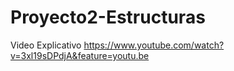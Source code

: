 # Proyecto2-Estructuras

Video Explicativo
https://www.youtube.com/watch?v=3xl19sDPdjA&feature=youtu.be
